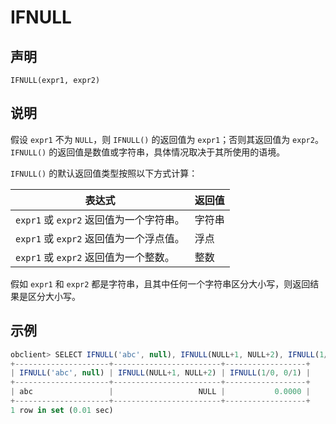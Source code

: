 IFNULL
===========================



声明
-----------------------

```unknow
IFNULL(expr1, expr2)
```



说明
-----------------------

假设 `expr1` 不为 `NULL`，则 `IFNULL()` 的返回值为 `expr1`；否则其返回值为 `expr2`。`IFNULL()` 的返回值是数值或字符串，具体情况取决于其所使用的语境。

`IFNULL()` 的默认返回值类型按照以下方式计算：


|             表达式              | 返回值 |
|------------------------------|-----|
| `expr1` 或 `expr2` 返回值为一个字符串。 | 字符串 |
| `expr1` 或 `expr2` 返回值为一个浮点值。 | 浮点  |
| `expr1` 或 `expr2` 返回值为一个整数。  | 整数  |



假如 `expr1` 和 `expr2` 都是字符串，且其中任何一个字符串区分大小写，则返回结果是区分大小写。

示例
-----------------------

```javascript
obclient> SELECT IFNULL('abc', null), IFNULL(NULL+1, NULL+2), IFNULL(1/0, 0/1);
+---------------------+------------------------+------------------+
| IFNULL('abc', null) | IFNULL(NULL+1, NULL+2) | IFNULL(1/0, 0/1) |
+---------------------+------------------------+------------------+
| abc                 |                   NULL |           0.0000 |
+---------------------+------------------------+------------------+
1 row in set (0.01 sec)
```
